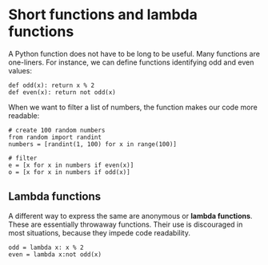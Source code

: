 
# Short functions and lambda functions

A Python function does not have to be long to be useful. Many functions are one-liners.
For instance, we can define functions identifying odd and even values:

    def odd(x): return x % 2
    def even(x): return not odd(x)

When we want to filter a list of numbers, the function makes our code more readable:

    # create 100 random numbers
    from random import randint
    numbers = [randint(1, 100) for x in range(100)]

    # filter
    e = [x for x in numbers if even(x)]
    o = [x for x in numbers if odd(x)]

## Lambda functions

A different way to express the same are anonymous or **lambda functions**. These are essentially throwaway functions. Their use is discouraged in most situations, because they impede code readability.

    odd = lambda x: x % 2
    even = lambda x:not odd(x)
